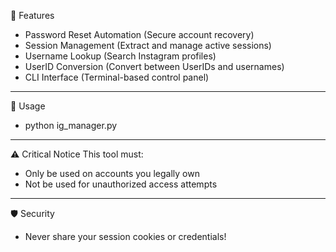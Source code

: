 🌟 Features
- Password Reset Automation (Secure account recovery)
- Session Management (Extract and manage active sessions)
- Username Lookup (Search Instagram profiles)
- UserID Conversion (Convert between UserIDs and usernames)
- CLI Interface (Terminal-based control panel)
---
🚀 Usage
- python ig_manager.py
---
⚠️ Critical Notice
This tool must:
- Only be used on accounts you legally own
- Not be used for unauthorized access attempts
---
🛡️ Security
- Never share your session cookies or credentials!
